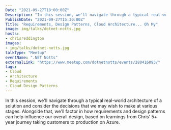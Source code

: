 ```yaml
---
Date: "2021-09-27T18:00:00Z"
Description: "In this session, we'll navigate through a typical real-world architecture of a solution and consider the decisions that we may wish to make at various stages. Alongside that, we'll factor in how requirements and design patterns can help influence our overall design, based on learnings from Chris' 5+ year journey taking customers to production on Azure."
PublishDate: "2021-09-27T15:30:00Z"
Title: "Requirements, Design Patterns, Cloud Architecture... Oh My"
image: img/talks/dotnet-notts.jpg
hosts:
- chrisreddington
images:
- img/talks/dotnet-notts.jpg
talkType: "Meetup"
eventName: ".NET Notts"
externalLink: "https://www.meetup.com/dotnetnotts/events/280416093/"
tags:
- Cloud
- Architecture
- Requirements
- Cloud Design Patterns
---
```

In this session, we'll navigate through a typical real-world architecture of a solution and consider the decisions that we may wish to make at various stages. Alongside that, we'll factor in how requirements and design patterns can help influence our overall design, based on learnings from Chris' 5+ year journey taking customers to production on Azure.
